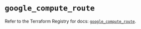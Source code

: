 # `google_compute_route`

Refer to the Terraform Registry for docs: [`google_compute_route`](https://registry.terraform.io/providers/hashicorp/google/5.36.0/docs/resources/compute_route).
